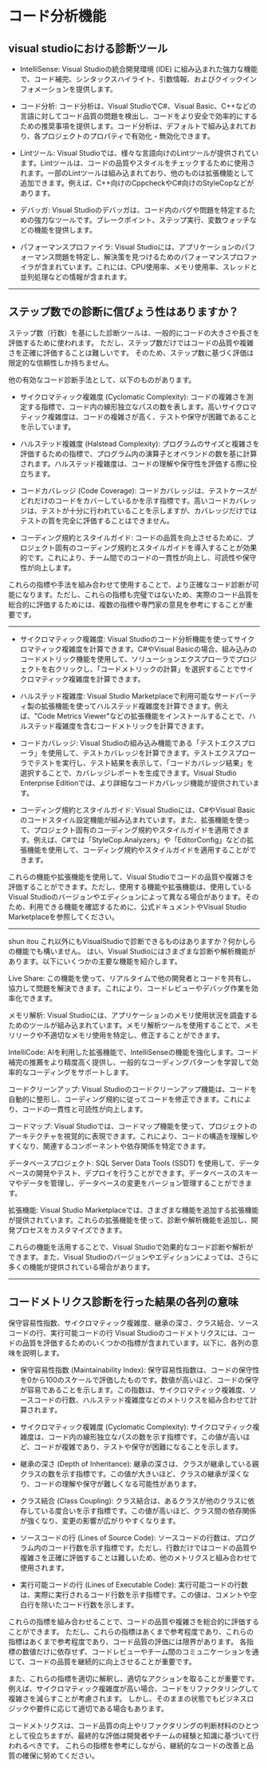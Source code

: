 # コード分析機能

## visual studioにおける診断ツール

- IntelliSense: Visual Studioの統合開発環境 (IDE) に組み込まれた強力な機能で、コード補完、シンタックスハイライト、引数情報、およびクイックインフォメーションを提供します。

- コード分析: コード分析は、Visual StudioでC#、Visual Basic、C++などの言語に対してコード品質の問題を検出し、コードをより安全で効率的にするための推奨事項を提供します。コード分析は、デフォルトで組み込まれており、各プロジェクトのプロパティで有効化・無効化できます。

- Lintツール: Visual Studioでは、様々な言語向けのLintツールが提供されています。Lintツールは、コードの品質やスタイルをチェックするために使用されます。一部のLintツールは組み込まれており、他のものは拡張機能として追加できます。例えば、C++向けのCppcheckやC#向けのStyleCopなどがあります。

- デバッガ: Visual Studioのデバッガは、コード内のバグや問題を特定するための強力なツールです。ブレークポイント、ステップ実行、変数ウォッチなどの機能を提供します。

- パフォーマンスプロファイラ: Visual Studioには、アプリケーションのパフォーマンス問題を特定し、解決策を見つけるためのパフォーマンスプロファイラが含まれています。これには、CPU使用率、メモリ使用率、スレッドと並列処理などの情報が含まれます。

---

## ステップ数での診断に信ぴょう性はありますか？

ステップ数（行数）を基にした診断ツールは、一般的にコードの大きさや長さを評価するために使われます。
ただし、ステップ数だけではコードの品質や複雑さを正確に評価することは難しいです。
そのため、ステップ数に基づく評価は限定的な信頼性しか持ちません。

他の有効なコード診断手法として、以下のものがあります。

- サイクロマティック複雑度 (Cyclomatic Complexity): コードの複雑さを測定する指標で、コード内の線形独立なパスの数を表します。高いサイクロマティック複雑度は、コードの複雑さが高く、テストや保守が困難であることを示しています。

- ハルステッド複雑度 (Halstead Complexity): プログラムのサイズと複雑さを評価するための指標で、プログラム内の演算子とオペランドの数を基に計算されます。ハルステッド複雑度は、コードの理解や保守性を評価する際に役立ちます。

- コードカバレッジ (Code Coverage): コードカバレッジは、テストケースがどれだけのコードをカバーしているかを示す指標です。高いコードカバレッジは、テストが十分に行われていることを示しますが、カバレッジだけではテストの質を完全に評価することはできません。

- コーディング規約とスタイルガイド: コードの品質を向上させるために、プロジェクト固有のコーディング規約とスタイルガイドを導入することが効果的です。これにより、チーム間でのコードの一貫性が向上し、可読性や保守性が向上します。

これらの指標や手法を組み合わせて使用することで、より正確なコード診断が可能になります。ただし、これらの指標も完璧ではないため、実際のコード品質を総合的に評価するためには、複数の指標や専門家の意見を参考にすることが重要です。

---

- サイクロマティック複雑度: Visual Studioのコード分析機能を使ってサイクロマティック複雑度を計算できます。C#やVisual Basicの場合、組み込みのコードメトリック機能を使用して、ソリューションエクスプローラでプロジェクトを右クリックし、「コードメトリックの計算」を選択することでサイクロマティック複雑度を計算できます。

- ハルステッド複雑度: Visual Studio Marketplaceで利用可能なサードパーティ製の拡張機能を使ってハルステッド複雑度を計算できます。例えば、"Code Metrics Viewer"などの拡張機能をインストールすることで、ハルステッド複雑度を含むコードメトリックを計算できます。

- コードカバレッジ: Visual Studioの組み込み機能である「テストエクスプローラ」を使用して、テストカバレッジを計算できます。テストエクスプローラでテストを実行し、テスト結果を表示して、「コードカバレッジ結果」を選択することで、カバレッジレポートを生成できます。Visual Studio Enterprise Editionでは、より詳細なコードカバレッジ機能が提供されています。

- コーディング規約とスタイルガイド: Visual Studioには、C#やVisual Basicのコードスタイル設定機能が組み込まれています。また、拡張機能を使って、プロジェクト固有のコーディング規約やスタイルガイドを適用できます。例えば、C#では「StyleCop.Analyzers」や「EditorConfig」などの拡張機能を使用して、コーディング規約やスタイルガイドを適用することができます。

これらの機能や拡張機能を使用して、Visual Studioでコードの品質や複雑さを評価することができます。ただし、使用する機能や拡張機能は、使用しているVisual Studioのバージョンやエディションによって異なる場合があります。そのため、利用できる機能を確認するために、公式ドキュメントやVisual Studio Marketplaceを参照してください。

---

shun itou
これ以外にもVisualStudioで診断できるものはありますか？何かしらの機能でも構いません。
はい、Visual Studioにはさまざまな診断や解析機能があります。以下にいくつかの主要な機能を紹介します。

Live Share: この機能を使って、リアルタイムで他の開発者とコードを共有し、協力して問題を解決できます。これにより、コードレビューやデバッグ作業を効率化できます。

メモリ解析: Visual Studioには、アプリケーションのメモリ使用状況を調査するためのツールが組み込まれています。メモリ解析ツールを使用することで、メモリリークや不適切なメモリ使用を特定し、修正することができます。

IntelliCode: AIを利用した拡張機能で、IntelliSenseの機能を強化します。コード補完の推薦をより精度高く提供し、一般的なコーディングパターンを学習して効率的なコーディングをサポートします。

コードクリーンアップ: Visual Studioのコードクリーンアップ機能は、コードを自動的に整形し、コーディング規約に従ってコードを修正できます。これにより、コードの一貫性と可読性が向上します。

コードマップ: Visual Studioでは、コードマップ機能を使って、プロジェクトのアーキテクチャを視覚的に表現できます。これにより、コードの構造を理解しやすくなり、関連するコンポーネントや依存関係を特定できます。

データベースプロジェクト: SQL Server Data Tools (SSDT) を使用して、データベースの開発やテスト、デプロイを行うことができます。データベースのスキーマやデータを管理し、データベースの変更をバージョン管理することができます。

拡張機能: Visual Studio Marketplaceでは、さまざまな機能を追加する拡張機能が提供されています。これらの拡張機能を使って、診断や解析機能を追加し、開発プロセスをカスタマイズできます。

これらの機能を活用することで、Visual Studioで効果的なコード診断や解析ができます。また、Visual Studioのバージョンやエディションによっては、さらに多くの機能が提供されている場合があります。

---

## コードメトリクス診断を行った結果の各列の意味

保守容易性指数、サイクロマティック複雑度、継承の深さ、クラス結合、ソースコードの行、実行可能コードの行
Visual Studioのコードメトリクスには、コードの品質を評価するためのいくつかの指標が含まれています。以下に、各列の意味を説明します。

- 保守容易性指数 (Maintainability Index): 保守容易性指数は、コードの保守性を0から100のスケールで評価したものです。数値が高いほど、コードの保守が容易であることを示します。この指数は、サイクロマティック複雑度、ソースコードの行数、ハルステッド複雑度などのメトリクスを組み合わせて計算されます。

- サイクロマティック複雑度 (Cyclomatic Complexity): サイクロマティック複雑度は、コード内の線形独立なパスの数を示す指標です。この値が高いほど、コードが複雑であり、テストや保守が困難になることを示します。

- 継承の深さ (Depth of Inheritance): 継承の深さは、クラスが継承している親クラスの数を示す指標です。この値が大きいほど、クラスの継承が深くなり、コードの理解や保守が難しくなる可能性があります。

- クラス結合 (Class Coupling): クラス結合は、あるクラスが他のクラスに依存している度合いを示す指標です。この値が高いほど、クラス間の依存関係が強くなり、変更の影響が広がりやすくなります。

- ソースコードの行 (Lines of Source Code): ソースコードの行数は、プログラム内のコード行数を示す指標です。ただし、行数だけではコードの品質や複雑さを正確に評価することは難しいため、他のメトリクスと組み合わせて使用されます。

- 実行可能コードの行 (Lines of Executable Code): 実行可能コードの行数は、実際に実行されるコード行数を示す指標です。この値は、コメントや空白行を除いたコード行数を示します。

これらの指標を組み合わせることで、コードの品質や複雑さを総合的に評価することができます。
ただし、これらの指標はあくまで参考程度であり、これらの指標はあくまで参考程度であり、コード品質の評価には限界があります。
各指標の数値だけに依存せず、コードレビューやチーム間のコミュニケーションを通じて、コードの品質を継続的に向上させることが重要です。

また、これらの指標を適切に解釈し、適切なアクションを取ることが重要です。
例えば、サイクロマティック複雑度が高い場合、コードをリファクタリングして複雑さを減らすことが考慮されます。
しかし、そのままの状態でもビジネスロジックや要件に応じて適切である場合もあります。

コードメトリクスは、コード品質の向上やリファクタリングの判断材料のひとつとして役立ちますが、最終的な評価は開発者やチームの経験と知識に基づいて行われるべきです。
これらの指標を参考にしながら、継続的なコードの改善と品質の確保に努めてください。
